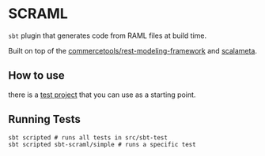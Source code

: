 # SCRAML

`sbt` plugin that generates code from RAML files at build time.

Built on top of the [commercetools/rest-modeling-framework](https://github.com/commercetools/rest-modeling-framework)
and [scalameta](https://scalameta.org/).

## How to use

there is a [test project](src/sbt-test/sbt-scraml/simple) that you can use as a starting point. 

## Running Tests

```shell
sbt scripted # runs all tests in src/sbt-test
sbt scripted sbt-scraml/simple # runs a specific test
```
